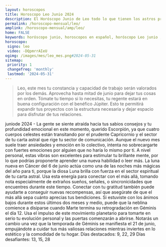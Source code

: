 ```yaml
---
layout: horoscopos
title: Horoscopo Leo Junio 2024
description: El Horóscopo Junio de Leo todo lo que tienen los astros preparados para este mes, amor, trabajo, familia. Todo sobre astrologia, tarot, predicciones. Horoscopo gratis en español, predicciones y astrología.
permalink: /horoscopo-mensual/leo/
amplink: /horoscopo-mensual/amp/leo/
home: FALSE
keywords: horóscopo junio, horoscopos en español, horóscopo Leo junio , horóscopo esperanza gracia, horoscop, horóscopos gratis, horoscopo Leo, Tarot, Astrologia, Zodíaco, Leo, horoscopo gratis, horoscopo del mes 
horoscopo:
 signo: leo
 video: -DQpmrrAIeU
ogimg: /images/mes/leo_mes.png#2024-05-31
sitemap:
 priority: 1
 changefreq: 'monthly'
 lastmod: '2024-05-31'
---
```



 > Leo, este mes tu constancia y capacidad de trabajo serán valorados por los demás. Aprovecha hasta mitad de junio para dejar tus cosas en orden. Tómate tu tiempo si lo necesitas, tu regente estará en buena configuración con el benéfico Júpiter. Esto te permitirá expandir tus proyectos con la estructura necesaria y dejar espacio para disfrutar de tus relaciones.



juniode 2024 - La gente se siente atraída hacia tus sabios consejos y tu profundidad emocional en este momento, querido Escorpión, ya que cuatro cuerpos celestes están transitando por el prudente Capricornio y el sector de tu carta astral que rige tu sector de comunicación. Aunque el nuevo mes suele traer ansiedades y emoción en lo colectivo, intenta no sobrecargarte con fuertes emociones por alguien que no haría lo mismo por ti. A nivel personal, estas vibras son excelentes para estimular tu brillante mente, por lo que podrías proponerte aprender una nueva habilidad o leer más.
La luna nueva en Cáncer del 6 de junio actúa como una de las noches más mágicas del año para ti, porque la diosa Luna brilla con fuerza en el sector espiritual de tu carta astral. Usa esta energía para conectar con el más allá, tomando nota especialmente de extraños sueños, señales, o sincronicidades que encuentres durante este tiempo. Conectar con tu gratitud también puede ayudarte a conseguir nuevas recompensas, así que asegúrate de que el más allá sepa cuánto aprecias tus bendiciones.
Si estuviste con los ánimos bajos durante estos últimos dos meses y medio, puede que la neblina comience a disiparse cuando Marte termina su retrogradación en Géminis el día 12. Usa el impulso de este movimiento planetario para tomarte en serio tu evolución personal y las puertas comenzarán a abrirse. Notarás un cambio una vez que la temporada de Géminis se manifiesta el 21 de junio, empujándote a cuidar tus más valiosas relaciones mientras inviertes en lo estético y la comodidad de tu hogar.
Días destacados: 9, 22, 29
Días desafiantes: 13, 15, 28